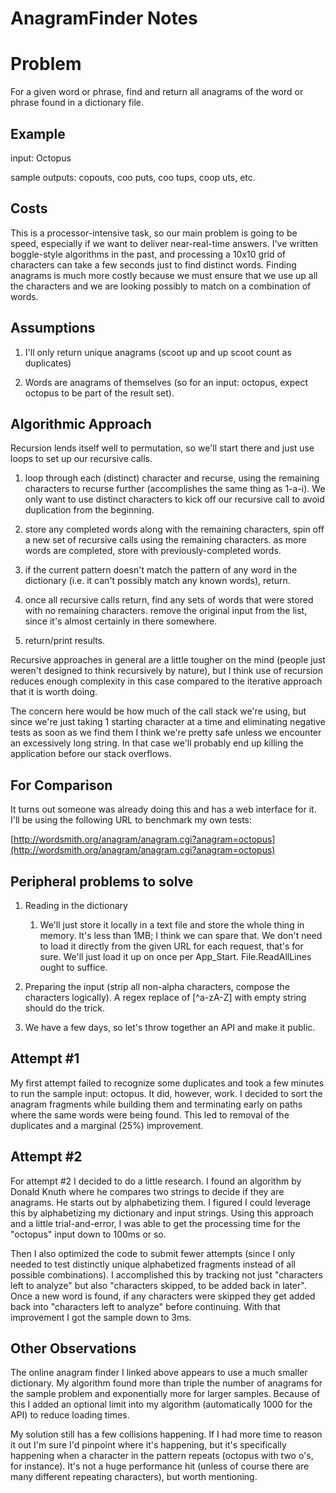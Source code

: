 # AnagramFinder Notes

# Problem

For a given word or phrase, find and return all anagrams of the word or phrase found in a dictionary file.

## Example

input: Octopus

sample outputs: copouts, coo puts, coo tups, coop uts, etc.

## Costs

This is a processor-intensive task, so our main problem is going to be speed, especially if we want to deliver near-real-time answers. I've written boggle-style algorithms in the past, and processing a 10x10 grid of characters can take a few seconds just to find distinct words. Finding anagrams is much more costly because we must ensure that we use up all the characters and we are looking possibly to match on a combination of words.

## Assumptions

1. I'll only return unique anagrams (scoot up and up scoot count as duplicates)

2. Words are anagrams of themselves (so for an input: octopus, expect octopus to be part of the result set).

## Algorithmic Approach

Recursion lends itself well to permutation, so we'll start there and just use loops to set up our recursive calls.

1. loop through each (distinct) character and recurse, using the remaining characters to recurse further (accomplishes the same thing as 1-a-i). We only want to use distinct characters to kick off our recursive call to avoid duplication from the beginning.

2. store any completed words along with the remaining characters, spin off a new set of recursive calls using the remaining characters. as more words are completed, store with previously-completed words.

3. if the current pattern doesn't match the pattern of any word in the dictionary (i.e. it can't possibly match any known words), return.

4. once all recursive calls return, find any sets of words that were stored with no remaining characters. remove the original input from the list, since it's almost certainly in there somewhere.

5. return/print results.

Recursive approaches in general are a little tougher on the mind (people just weren't designed to think recursively by nature), but I think use of recursion reduces enough complexity in this case compared to the iterative approach that it is worth doing.

The concern here would be how much of the call stack we're using, but since we're just taking 1 starting character at a time and eliminating negative tests as soon as we find them I think we're pretty safe unless we encounter an excessively long string. In that case we'll probably end up killing the application before our stack overflows.

## For Comparison

It turns out someone was already doing this and has a web interface for it. I'll be using the following URL to benchmark my own tests:

 [http://wordsmith.org/anagram/anagram.cgi?anagram=octopus](http://wordsmith.org/anagram/anagram.cgi?anagram=octopus)

## Peripheral problems to solve

1. Reading in the dictionary

    1. We'll just store it locally in a text file and store the whole thing in memory. It's less than 1MB; I think we can spare that. We don't need to load it directly from the given URL for each request, that's for sure. We'll just load it up on once per App_Start. File.ReadAllLines ought to suffice.

2. Preparing the input (strip all non-alpha characters, compose the characters logically). A regex replace of [^a-zA-Z] with empty string should do the trick.

3. We have a few days, so let's throw together an API and make it public.

## Attempt #1

My first attempt failed to recognize some duplicates and took a few minutes to run the sample input: octopus. It did, however, work. I decided to sort the anagram fragments while building them and terminating early on paths where the same words were being found. This led to removal of the duplicates and a marginal (25%) improvement.

## Attempt #2

For attempt #2 I decided to do a little research. I found an algorithm by Donald Knuth where he compares two strings to decide if they are anagrams. He starts out by alphabetizing them. I figured I could leverage this by alphabetizing my dictionary and input strings. Using this approach and a little trial-and-error, I was able to get the processing time for the "octopus" input down to 100ms or so.

Then I also optimized the code to submit fewer attempts (since I only needed to test distinctly unique alphabetized fragments instead of all possible combinations). I accomplished this by tracking not just "characters left to analyze" but also "characters skipped, to be added back in later". Once a new word is found, if any characters were skipped they get added back into "characters left to analyze" before continuing. With that improvement I got the sample down to 3ms.

## Other Observations

The online anagram finder I linked above appears to use a much smaller dictionary. My algorithm found more than triple the number of anagrams for the sample problem and exponentially more for larger samples. Because of this I added an optional limit into my algorithm (automatically 1000 for the API) to reduce loading times.

My solution still has a few collisions happening. If I had more time to reason it out I'm sure I'd pinpoint where it's happening, but it's specifically happening when a character in the pattern repeats (octopus with two o's, for instance). It's not a huge performance hit (unless of course there are many different repeating characters), but worth mentioning.
